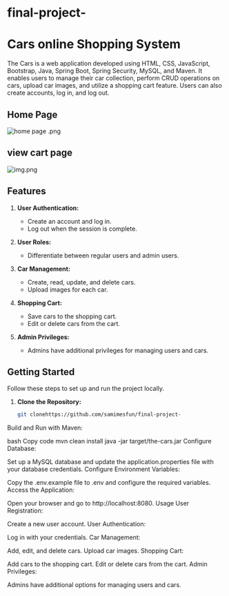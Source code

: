 # final-project-
#  Cars online Shopping System

The Cars is a web application developed using HTML, CSS, JavaScript, Bootstrap, Java, Spring Boot, Spring Security, MySQL, and Maven. It enables users to manage their car collection, perform CRUD operations on cars, upload car images, and utilize a shopping cart feature. Users can also create accounts, log in, and log out.
## Home Page
![home page .png](src%2Fmain%2Fwebapp%2Fpub%2Fimages%2Fhome%20page%20.png)
## view cart page 
![img.png](img.png)
## Features

1. **User Authentication:**
    - Create an account and log in.
    - Log out when the session is complete.

2. **User Roles:**
    - Differentiate between regular users and admin users.

3. **Car Management:**
    - Create, read, update, and delete cars.
    - Upload images for each car.

4. **Shopping Cart:**
    - Save cars to the shopping cart.
    - Edit or delete cars from the cart.

5. **Admin Privileges:**
    - Admins have additional privileges for managing users and cars.

## Getting Started

Follow these steps to set up and run the project locally.

1. **Clone the Repository:**
   ```bash
   git clonehttps://github.com/samimesfun/final-project-
Build and Run with Maven:

bash
Copy code
mvn clean install
java -jar target/the-cars.jar
Configure Database:

Set up a MySQL database and update the application.properties file with your database credentials.
Configure Environment Variables:

Copy the .env.example file to .env and configure the required variables.
Access the Application:

Open your browser and go to http://localhost:8080.
Usage
User Registration:

Create a new user account.
User Authentication:

Log in with your credentials.
Car Management:

Add, edit, and delete cars.
Upload car images.
Shopping Cart:

Add cars to the shopping cart.
Edit or delete cars from the cart.
Admin Privileges:

Admins have additional options for managing users and cars.
